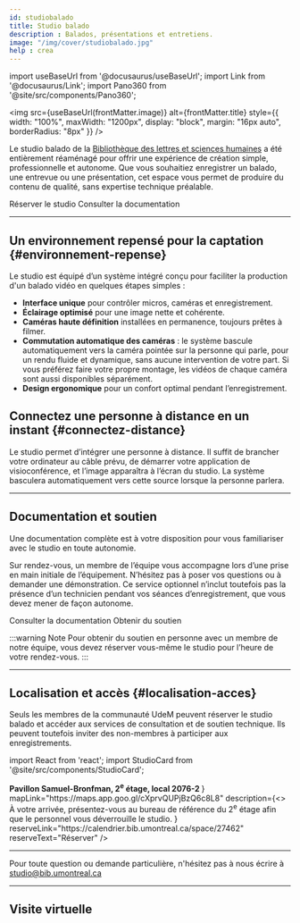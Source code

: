 ```yaml
---
id: studiobalado
title: Studio balado
description : Balados, présentations et entretiens.
image: "/img/cover/studiobalado.jpg"
help : crea
---
```


import useBaseUrl from '@docusaurus/useBaseUrl';
import Link from '@docusaurus/Link';
import Pano360 from '@site/src/components/Pano360';

<img 
  src={useBaseUrl(frontMatter.image)} 
  alt={frontMatter.title} 
  style={{
    width: "100%",
    maxWidth: "1200px",
    display: "block",
    margin: "16px auto",
    borderRadius: "8px"
  }} 
/>

Le studio balado de la [Bibliothèque des lettres et sciences humaines](https://bib.umontreal.ca/espaces/#lsh) a été entièrement réaménagé pour offrir une expérience de création simple, professionnelle et autonome. Que vous souhaitiez enregistrer un balado, une entrevue ou une présentation, cet espace vous permet de produire du contenu de qualité, sans expertise technique préalable.

<Link to="#localisation-et-accès" className="button button--primary">
  Réserver le studio
</Link>
<Link to="#documentation-et-soutien" className="button button--secondary">
  Consulter la documentation
</Link>

---

## Un environnement repensé pour la captation {#environnement-repense}

Le studio est équipé d’un système intégré conçu pour faciliter la production d'un balado vidéo en quelques étapes simples :

- **Interface unique** pour contrôler micros, caméras et enregistrement.
- **Éclairage optimisé** pour une image nette et cohérente.
- **Caméras haute définition** installées en permanence, toujours prêtes à filmer.
- **Commutation automatique des caméras** : le système bascule automatiquement vers la caméra pointée sur la personne qui parle, pour un rendu fluide et dynamique, sans aucune intervention de votre part. Si vous préférez faire votre propre montage, les vidéos de chaque caméra sont aussi disponibles séparément.
- **Design ergonomique** pour un confort optimal pendant l’enregistrement.

## Connectez une personne à distance en un instant {#connectez-distance}

Le studio permet d’intégrer une personne à distance. Il suffit de brancher votre ordinateur au câble prévu, de démarrer votre application de visioconférence, et l’image apparaîtra à l’écran du studio. La système basculera automatiquement vers cette source lorsque la personne parlera.

---

## Documentation et soutien

Une documentation complète est à votre disposition pour vous familiariser avec le studio en toute autonomie.

Sur rendez-vous, un membre de l’équipe vous accompagne lors d’une prise en main initiale de l’équipement. N’hésitez pas à poser vos questions ou à demander une démonstration. Ce service optionnel n’inclut toutefois pas la présence d’un technicien pendant vos séances d’enregistrement, que vous devez mener de façon autonome.

<Link to="/espaces/guide/studiob" className="button button--primary">
  Consulter la documentation
</Link>

<Link to="https://outlook.office.com/book/studiobib@umontreal.ca/s/O1Um8iUY1kGYJYWEupBIzQ2?ismsaljsauthenabled" className="button button--secondary">
  Obtenir du soutien
</Link>

:::warning Note
Pour obtenir du soutien en personne avec un membre de notre équipe, vous devez réserver vous-même le studio pour l’heure de votre rendez-vous. 
:::

---

## Localisation et accès {#localisation-acces}

Seuls les membres de la communauté UdeM peuvent réserver le studio balado et accéder aux services de consultation et de soutien technique. Ils peuvent toutefois inviter des non-membres à participer aux enregistrements.

import React from 'react';
import StudioCard from '@site/src/components/StudioCard';

<div
  className="grid grid--3"
  style={{ display: "grid", gap: "1rem", gridTemplateColumns: "repeat(auto-fit, minmax(250px, 1fr))" }}
>
  <StudioCard
    title="Bibliothèque des lettres et sciences humaines (BLSH)"
    location={
    <><strong>Pavillon Samuel-Bronfman, 2<sup>e</sup> étage, local 2076-2
    </strong></>
  }
    mapLink="https://maps.app.goo.gl/cXprvQUPjBzQ6c8L8"
    description={<> À votre arrivée, présentez-vous au bureau de référence du 2<sup>e</sup> étage afin que le personnel vous déverrouille le studio.</>
    }
    reserveLink="https://calendrier.bib.umontreal.ca/space/27462"
    reserveText="Réserver"
  />
</div>

---

Pour toute question ou demande particulière, n'hésitez pas à nous écrire à studio@bib.umontreal.ca

---

## Visite virtuelle

<Pano360
  image="/img/pano/studiobalado.webp"
  legende="Vue en 360° du Studio balado"
  title="Studio balado"
  alt="Vue en 360° du Studio balado"
/>
